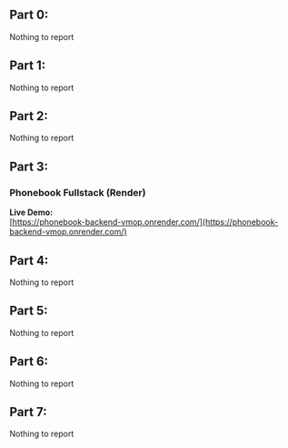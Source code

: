 ## Part 0:
Nothing to report

## Part 1:
Nothing to report

## Part 2:
Nothing to report

## Part 3: 
### Phonebook Fullstack (Render)

**Live Demo:**  
[https://phonebook-backend-vmop.onrender.com/](https://phonebook-backend-vmop.onrender.com/)

## Part 4:
Nothing to report

## Part 5:
Nothing to report

## Part 6:
Nothing to report

## Part 7:
Nothing to report